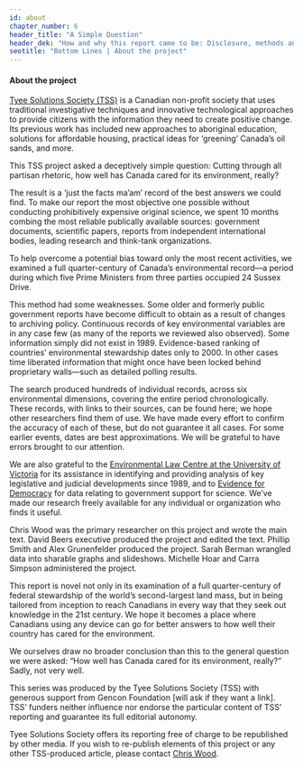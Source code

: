 ```yaml
---
id: about
chapter_number: 6
header_title: "A Simple Question"
header_dek: "How and why this report came to be: Disclosure, methods and sources"
seotitle: "Bottom Lines | About the project"
---
```

#### About the project

[Tyee Solutions Society (TSS)](http://www.tyeesolutions.org) is a Canadian non-profit society that uses traditional investigative techniques and innovative technological approaches to provide citizens with the information they need to create positive change. Its previous work has included new approaches to aboriginal education, solutions for affordable housing, practical ideas for ‘greening’ Canada’s oil sands, and more.
 
This TSS project asked a deceptively simple question: Cutting through all partisan rhetoric, how well has Canada cared for its environment, really?
 
The result is a ‘just the facts ma’am’ record of the best answers we could find. To make our report the most objective one possible without conducting prohibitively expensive original science, we spent 10 months combing the most reliable publically available sources: government documents, scientific papers, reports from independent international bodies, leading research and think-tank organizations.
 
To help overcome a potential bias toward only the most recent activities, we examined a full quarter-century of Canada’s environmental record—a period during which five Prime Ministers from three parties occupied 24 Sussex Drive.
 
This method had some weaknesses. Some older and formerly public government reports have become difficult to obtain as a result of changes to archiving policy. Continuous records of key environmental variables are in any case few (as many of the reports we reviewed also observed). Some information simply did not exist in 1989. Evidence-based ranking of countries’ environmental stewardship dates only to 2000. In other cases time liberated information that might once have been locked behind proprietary walls—such as detailed polling results.
 
The search produced hundreds of individual records, across six environmental dimensions, covering the entire period chronologically. These records, with links to their sources, can be found here; we hope other researchers find them of use. We have made every effort to confirm the accuracy of each of these, but do not guarantee it all cases. For some earlier events, dates are best approximations. We will be grateful to have errors brought to our attention.
 
We are also grateful to the [Environmental Law Centre at the University of Victoria](http://www.elc.uvic.ca/) for its assistance in identifying and providing analysis of key legislative and judicial developments since 1989, and to [Evidence for Democracy](https://evidencefordemocracy.ca/) for data relating to government support for science.  We’ve made our research freely available for any individual or organization who finds it useful.
 
Chris Wood was the primary researcher on this project and wrote the main text. David Beers executive produced the project and edited the text. Phillip Smith and Alex Grunenfelder produced the project. Sarah Berman wrangled data into sharable graphs and slideshows. Michelle Hoar and Carra Simpson administered the project.
 
This report is novel not only in its examination of a full quarter-century of federal stewardship of the world’s second-largest land mass, but in being tailored from inception to reach Canadians in every way that they seek out knowledge in the 21st century. We hope it becomes a place where Canadians using any device can go for better answers to how well their country has cared for the environment.
 
We ourselves draw no broader conclusion than this to the general question we were asked: “How well has Canada cared for its environment, really?” Sadly, not very well.
 
This series was produced by the Tyee Solutions Society (TSS) with generous support from Gencon Foundation [will ask if they want a link].  TSS’ funders neither influence nor endorse the particular content of TSS’ reporting and guarantee its full editorial autonomy.
 
Tyee Solutions Society offers its reporting free of charge to be republished by other media.  If you wish to re-publish elements of this project or any other TSS-produced article, please contact [Chris Wood](TK).
